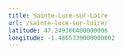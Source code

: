 ```yaml
---
title: Sainte-Luce-sur-Loire
url: /sainte-luce-sur-loire/
latitude: 47.249386400000006
longitude: -1.4865339000000002
---
```

